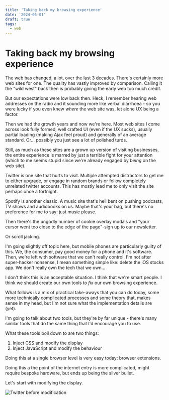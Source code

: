 ```yaml
---
title: 'Taking back my browsing experience'
date: '2024-05-01'
draft: true
tags:
  - web
---
```


# Taking back my browsing experience

The web has changed, a lot, over the last 3 decades. There's certainly more web sites for one. The quality has vastly improved by comparison. Calling it the "wild west" back then is probably giving the early web too much credit.

But our expectations were low back then. Heck, I remember hearing web addresses on the radio and it sounding more like verbal diarrhoea - so you were lucky if you even knew _where_ the web site was, let alone UX being a factor.

Then we had the growth years and now we're here. Most web sites I come across look fully formed, well crafted UI (even if the UX sucks), usually partial loading (making Ajax feel proud) and generally of an average standard. Or… possibly you just see a lot of polished turds.

Still, as much as these sites are a grown up version of visiting businesses, the entire experience is marred by just a terrible fight for your attention (which to me seems stupid since we're already engaged by _being_ on the web site).

Twitter is one site that hurts to visit. Multiple attempted distractors to get me to either upgrade, or engage in random brands or follow completely unrelated twitter accounts. This has mostly lead me to only visit the site perhaps once a fortnight.

Spotify is another classic. A music site that's hell bent on pushing podcasts, TV shows and audiobooks on us. Maybe that's your bag, but there's no preference for me to say: just music please.

Then there's the ungodly number of cookie overlay modals and "your cursor went too close to the edge of the page"-sign up to our newsletter.

Or scroll jacking.

I'm going slightly off topic here, but mobile phones are particularly guilty of this. We, the consumer, pay good money for a phone and it's software. Then, we're left with software that we can't really control. I'm not after super-hacker nonsense, I mean something simple like: delete the iOS stocks app. We don't really own the tech that we own…

I don't think this is an acceptable situation. I think that we're smart people. I think we should create our own tools to _fix_ our own browsing experience.

What follows is a mix of practical take-aways that you can do today, some more technically complicated processes and some theory that, makes sense in my head, but I'm not sure what the implementation details are (yet).

I'm going to talk about two tools, but they're by far unique - there's many similar tools that do the same thing that I'd encourage you to use.

What these tools boil down to are two things:

1. Inject CSS and modify the display
2. Inject JavaScript and modify the behaviour

Doing this at a single browser level is very easy today: browser extensions.

Doing this a the point of the internet entry is more complicated, might require bespoke hardware, but ends up being the silver bullet.

Let's start with modifying the display.

![Twitter before modification](/images/take-back-the-browser/twitter-pre.png)
